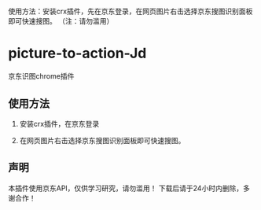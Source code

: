 # 

 使用方法：安装crx插件，先在京东登录，在网页图片右击选择京东搜图识别面板即可快速搜图。 （注：请勿滥用）
<h1>picture-to-action-Jd</h1>
<p>京东识图chrome插件</p>
<h2>使用方法</h2>
<ol>
<li>
<p>安装crx插件，在京东登录</p>
</li>
<li>
<p>在网页图片右击选择京东搜图识别面板即可快速搜图。</p>
</li>
</ol>
<h2>声明</h2>
<p>本插件使用京东API，仅供学习研究，请勿滥用！ 下载后请于24小时内删除，多谢合作！</p>
 
